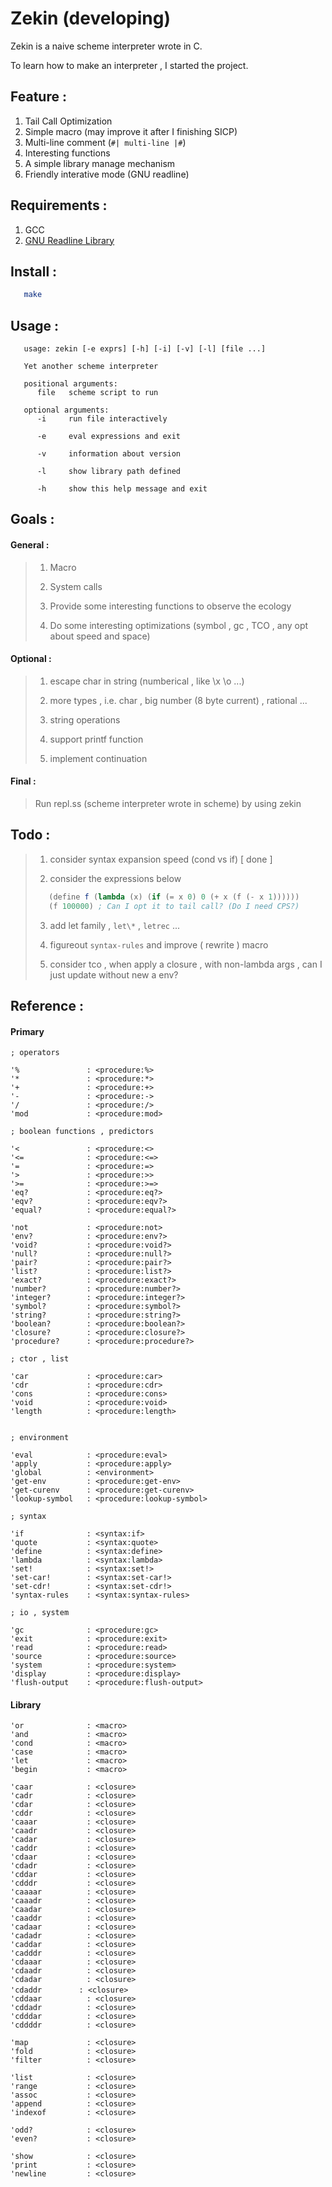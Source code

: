 # Zekin (developing)

Zekin is a naive scheme interpreter wrote in C.

To learn how to make an interpreter , I started the project.

## Feature :

   1. Tail Call Optimization
   2. Simple macro (may improve it after I finishing SICP)
   3. Multi-line comment (`#| multi-line |#`)
   4. Interesting functions
   5. A simple library manage mechanism
   6. Friendly interative mode (GNU readline)

## Requirements :

   1. GCC
   2. [GNU Readline Library](https://tiswww.case.edu/php/chet/readline/rltop.html)

## Install :
```bash
   make
```

## Usage :
```shell
   usage: zekin [-e exprs] [-h] [-i] [-v] [-l] [file ...]

   Yet another scheme interpreter

   positional arguments:
      file   scheme script to run

   optional arguments:
      -i     run file interactively

      -e     eval expressions and exit

      -v     information about version

      -l     show library path defined

      -h     show this help message and exit
```

## Goals :

#### General :

> 1. Macro
>
> 2. System calls
>
> 3. Provide some interesting functions to observe the ecology
>
> 4. Do some interesting optimizations
      (symbol , gc , TCO , any opt about speed and space)


#### Optional :

> 1. escape char in string (numberical , like \x \o ...)
>
> 2. more types , i.e. char , big number (8 byte current) , rational ...
>
> 3. string operations
>
> 4. support printf function
>
> 5. implement continuation

#### Final :

> Run repl.ss (scheme interpreter wrote in scheme) by using zekin

## Todo :

> 1. consider syntax expansion speed (cond vs if) [ done ]
>
> 2. consider the expressions below
> ```scheme
>    (define f (lambda (x) (if (= x 0) 0 (+ x (f (- x 1))))))
>    (f 100000) ; Can I opt it to tail call? (Do I need CPS?)
> ```
>
> 3. add let family , `let\*` , `letrec` ...
>
> 4. figureout `syntax-rules` and improve ( rewrite ) macro
>
> 5. consider tco , when apply a closure ,
      with non-lambda args , can I just update without new a env?

##  Reference :

#### Primary
```
; operators

'%               : <procedure:%>
'*               : <procedure:*>
'+               : <procedure:+>
'-               : <procedure:->
'/               : <procedure:/>
'mod             : <procedure:mod>

; boolean functions , predictors

'<               : <procedure:<>
'<=              : <procedure:<=>
'=               : <procedure:=>
'>               : <procedure:>>
'>=              : <procedure:>=>
'eq?             : <procedure:eq?>
'eqv?            : <procedure:eqv?>
'equal?          : <procedure:equal?>

'not             : <procedure:not>
'env?            : <procedure:env?>
'void?           : <procedure:void?>
'null?           : <procedure:null?>
'pair?           : <procedure:pair?>
'list?           : <procedure:list?>
'exact?          : <procedure:exact?>
'number?         : <procedure:number?>
'integer?        : <procedure:integer?>
'symbol?         : <procedure:symbol?>
'string?         : <procedure:string?>
'boolean?        : <procedure:boolean?>
'closure?        : <procedure:closure?>
'procedure?      : <procedure:procedure?>

; ctor , list

'car             : <procedure:car>
'cdr             : <procedure:cdr>
'cons            : <procedure:cons>
'void            : <procedure:void>
'length          : <procedure:length>


; environment

'eval            : <procedure:eval>
'apply           : <procedure:apply>
'global          : <environment>
'get-env         : <procedure:get-env>
'get-curenv      : <procedure:get-curenv>
'lookup-symbol   : <procedure:lookup-symbol>

; syntax

'if              : <syntax:if>
'quote           : <syntax:quote>
'define          : <syntax:define>
'lambda          : <syntax:lambda>
'set!            : <syntax:set!>
'set-car!        : <syntax:set-car!>
'set-cdr!        : <syntax:set-cdr!>
'syntax-rules    : <syntax:syntax-rules>

; io , system

'gc              : <procedure:gc>
'exit            : <procedure:exit>
'read            : <procedure:read>
'source          : <procedure:source>
'system          : <procedure:system>
'display         : <procedure:display>
'flush-output    : <procedure:flush-output>
```

#### Library
```
'or              : <macro>
'and             : <macro>
'cond            : <macro>
'case            : <macro>
'let             : <macro>
'begin           : <macro>

'caar            : <closure>
'cadr            : <closure>
'cdar            : <closure>
'cddr            : <closure>
'caaar           : <closure>
'caadr           : <closure>
'cadar           : <closure>
'caddr           : <closure>
'cdaar           : <closure>
'cdadr           : <closure>
'cddar           : <closure>
'cdddr           : <closure>
'caaaar          : <closure>
'caaadr          : <closure>
'caadar          : <closure>
'caaddr          : <closure>
'cadaar          : <closure>
'cadadr          : <closure>
'caddar          : <closure>
'cadddr          : <closure>
'cdaaar          : <closure>
'cdaadr          : <closure>
'cdadar          : <closure>
'cdaddr　　　　　: <closure>
'cddaar          : <closure>
'cddadr          : <closure>
'cdddar          : <closure>
'cddddr          : <closure>

'map             : <closure>
'fold            : <closure>
'filter          : <closure>

'list            : <closure>
'range           : <closure>
'assoc           : <closure>
'append          : <closure>
'indexof         : <closure>

'odd?            : <closure>
'even?           : <closure>

'show            : <closure>
'print           : <closure>
'newline         : <closure>
```

